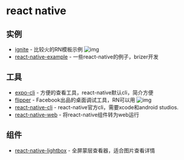 # react native

## 实例

- [ignite](https://github.com/infinitered/ignite) - 比较火的RN模板示例 ![img](https://img.shields.io/github/stars/infinitered/ignite)
- [react-native-example](https://github.com/FunnyLiu/react-native-example) - 一些react-native的例子，brizer开发

## 工具

- [expo-cli](https://github.com/expo/expo-cli) - 方便的查看工具，react-native默认cli，简介方便
- [flipper](https://github.com/facebook/flipper) - Facebook出品的桌面调试工具，RN可以用 ![img](https://img.shields.io/github/stars/facebook/flipper)
- [react-native-cli](https://www.npmjs.com/package/react-native-cli) - react-native官方cli，需要xcode和android studios.
- [react-native-web](https://github.com/necolas/react-native-web) - 将react-native组件转为web运行

## 组件

- [react-native-lightbox](https://github.com/oblador/react-native-lightbox) - 全屏蒙层查看器，适合图片查看详情